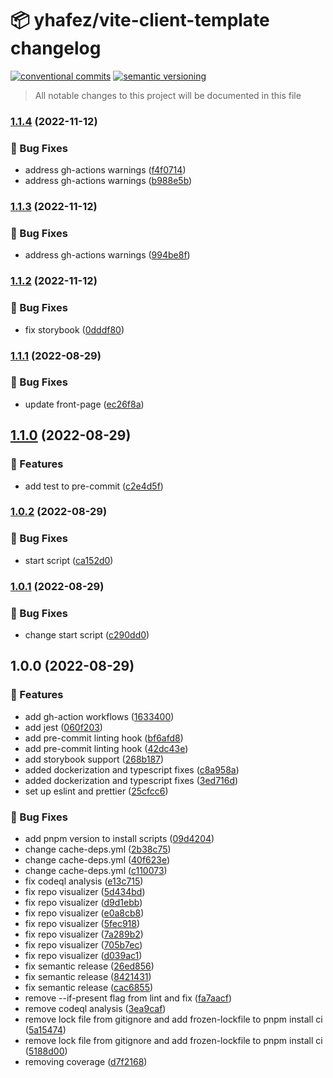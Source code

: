 # 📦 yhafez/vite-client-template changelog

[![conventional commits](https://img.shields.io/badge/conventional%20commits-1.0.0-yellow.svg)](https://conventionalcommits.org)
[![semantic versioning](https://img.shields.io/badge/semantic%20versioning-2.0.0-green.svg)](https://semver.org)

> All notable changes to this project will be documented in this file

### [1.1.4](https://github.com/yhafez/vite-client-template/compare/v1.1.3...v1.1.4) (2022-11-12)


### 🐛 Bug Fixes

* address gh-actions warnings ([f4f0714](https://github.com/yhafez/vite-client-template/commit/f4f07145cea03ae937d5c382e9269ec9f3a469a8))
* address gh-actions warnings ([b988e5b](https://github.com/yhafez/vite-client-template/commit/b988e5b9db04ff503cfe9968cf9c48dce4878bae))

### [1.1.3](https://github.com/yhafez/vite-client-template/compare/v1.1.2...v1.1.3) (2022-11-12)


### 🐛 Bug Fixes

* address gh-actions warnings ([994be8f](https://github.com/yhafez/vite-client-template/commit/994be8f8dd4cc41a21fbb113424cf0912296a3c8))

### [1.1.2](https://github.com/yhafez/vite-client-template/compare/v1.1.1...v1.1.2) (2022-11-12)


### 🐛 Bug Fixes

* fix storybook ([0dddf80](https://github.com/yhafez/vite-client-template/commit/0dddf80ba3b77e37c62684c4a61775c86600521f))

### [1.1.1](https://github.com/yhafez/vite-client-template/compare/v1.1.0...v1.1.1) (2022-08-29)


### 🐛 Bug Fixes

* update front-page ([ec26f8a](https://github.com/yhafez/vite-client-template/commit/ec26f8ac5d2f6a363d9203b86e2f4b93883f6325))

## [1.1.0](https://github.com/yhafez/vite-client-template/compare/v1.0.2...v1.1.0) (2022-08-29)


### 🍕 Features

* add test to pre-commit ([c2e4d5f](https://github.com/yhafez/vite-client-template/commit/c2e4d5f1ee0a99b5e99c7247dbaa11e3f121f3e2))

### [1.0.2](https://github.com/yhafez/vite-client-template/compare/v1.0.1...v1.0.2) (2022-08-29)


### 🐛 Bug Fixes

* start script ([ca152d0](https://github.com/yhafez/vite-client-template/commit/ca152d09cb0702d6c8a045a2f012a1089de95ef3))

### [1.0.1](https://github.com/yhafez/vite-client-template/compare/v1.0.0...v1.0.1) (2022-08-29)


### 🐛 Bug Fixes

* change start script ([c290dd0](https://github.com/yhafez/vite-client-template/commit/c290dd0cd3b618f14afa2d3b3c00a06ab4d2b16a))

## 1.0.0 (2022-08-29)


### 🍕 Features

* add gh-action workflows ([1633400](https://github.com/yhafez/vite-client-template/commit/16334006bf0c9f88268d93ebf2ed2e44c3f94052))
* add jest ([060f203](https://github.com/yhafez/vite-client-template/commit/060f203e0106fe09b31f1b530315fb63c8c5ebc3))
* add pre-commit linting hook ([bf6afd8](https://github.com/yhafez/vite-client-template/commit/bf6afd8be91ae0b4422ed3e2e82c3cb123b24a60))
* add pre-commit linting hook ([42dc43e](https://github.com/yhafez/vite-client-template/commit/42dc43e670e710ad5d190274937c677c9ac05c21))
* add storybook support ([268b187](https://github.com/yhafez/vite-client-template/commit/268b187fce5d0dd76c760dd21bd74cc4f08d620d))
* added dockerization and typescript fixes ([c8a958a](https://github.com/yhafez/vite-client-template/commit/c8a958a5a90e232a04ba14731f587c5ed08b7aff))
* added dockerization and typescript fixes ([3ed716d](https://github.com/yhafez/vite-client-template/commit/3ed716d634839737f60d4eeed45a3eceb6050185))
* set up eslint and prettier ([25cfcc6](https://github.com/yhafez/vite-client-template/commit/25cfcc6868fccb4759ca241738d5d040e0577c06))


### 🐛 Bug Fixes

* add pnpm version to install scripts ([09d4204](https://github.com/yhafez/vite-client-template/commit/09d42040b615d0d361952c9fa4d56c1d47379424))
* change cache-deps.yml ([2b38c75](https://github.com/yhafez/vite-client-template/commit/2b38c75b195f49a11269d1f7ba20d68b717658a3))
* change cache-deps.yml ([40f623e](https://github.com/yhafez/vite-client-template/commit/40f623e7456f8a2a4ad45044d99c9d1da55e545a))
* change cache-deps.yml ([c110073](https://github.com/yhafez/vite-client-template/commit/c1100730c8beb394461f5b775618c8c3d8f0fa04))
* fix codeql analysis ([e13c715](https://github.com/yhafez/vite-client-template/commit/e13c715cc65f95781a3709f8b64eb645a8b67410))
* fix repo visualizer ([5d434bd](https://github.com/yhafez/vite-client-template/commit/5d434bd47ef44ead9c8b33ab0e93bb2b6ea32901))
* fix repo visualizer ([d9d1ebb](https://github.com/yhafez/vite-client-template/commit/d9d1ebb84c4b77106710cfdd2fdb592a9ca5bb64))
* fix repo visualizer ([e0a8cb8](https://github.com/yhafez/vite-client-template/commit/e0a8cb8be291b05ce810340eca96025d0fdba362))
* fix repo visualizer ([5fec918](https://github.com/yhafez/vite-client-template/commit/5fec9180b9203292d4ae675ade1c9a4cf939625a))
* fix repo visualizer ([7a289b2](https://github.com/yhafez/vite-client-template/commit/7a289b287a62573f756016eefc27f6e978da6902))
* fix repo visualizer ([705b7ec](https://github.com/yhafez/vite-client-template/commit/705b7ec3c05bb8f146e6e6fe3f76c4a3347aa9d9))
* fix repo visualizer ([d039ac1](https://github.com/yhafez/vite-client-template/commit/d039ac10d5c9336939fddbf666de77a3388da3fe))
* fix semantic release ([26ed856](https://github.com/yhafez/vite-client-template/commit/26ed856a81d6a65e6e69ec5f6362972529575ec5))
* fix semantic release ([8421431](https://github.com/yhafez/vite-client-template/commit/84214311f842f3cb01e58ede239da60a3e9c43e8))
* fix semantic release ([cac6855](https://github.com/yhafez/vite-client-template/commit/cac685542a73a6a8912a2c5de06956308e642a43))
* remove --if-present flag from lint and fix ([fa7aacf](https://github.com/yhafez/vite-client-template/commit/fa7aacfcdc9845c4c6cdaf30b0f44f9e0226d77f))
* remove codeql analysis ([3ea9caf](https://github.com/yhafez/vite-client-template/commit/3ea9caf98676fdd44ac268510ed7587d5287786e))
* remove lock file from gitignore and add frozen-lockfile to pnpm install ci ([5a15474](https://github.com/yhafez/vite-client-template/commit/5a15474e9a31f4fba43ccb8b537ac7c1319f188a))
* remove lock file from gitignore and add frozen-lockfile to pnpm install ci ([5188d00](https://github.com/yhafez/vite-client-template/commit/5188d00773ee30c151fdd1f0f0b8c9f547a4538c))
* removing coverage ([d7f2168](https://github.com/yhafez/vite-client-template/commit/d7f2168c40dee9bf4a16f4ed8ababaf3435910d3))
